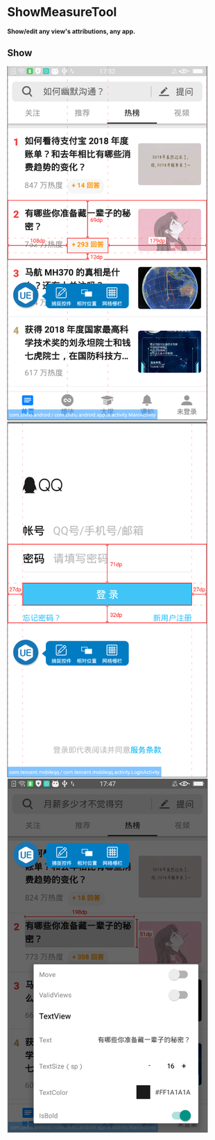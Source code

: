 # ShowMeasureTool
**Show/edit any view's attributions, any app.**

## Show
![zhihu](pic/1.png)
![qq](pic/2.png)
![qq](pic/3.png)

